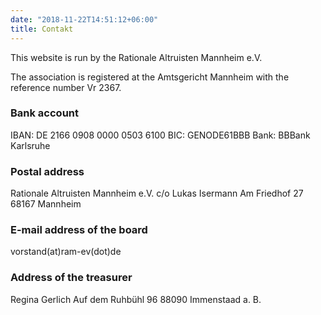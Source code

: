```yaml
---
date: "2018-11-22T14:51:12+06:00"
title: Contakt
---
```



This website is run by the Rationale Altruisten Mannheim e.V.

The association is registered at the Amtsgericht Mannheim with the reference number Vr 2367.

### Bank account
IBAN: DE 2166 0908 0000 0503 6100
BIC: GENODE61BBB
Bank: BBBank Karlsruhe

### Postal address

Rationale Altruisten Mannheim e.V.
c/o Lukas Isermann
Am Friedhof 27
68167 Mannheim

### E-mail address of the board

vorstand(at)ram-ev(dot)de

### Address of the treasurer

Regina Gerlich
Auf dem Ruhbühl 96
88090 Immenstaad a. B.